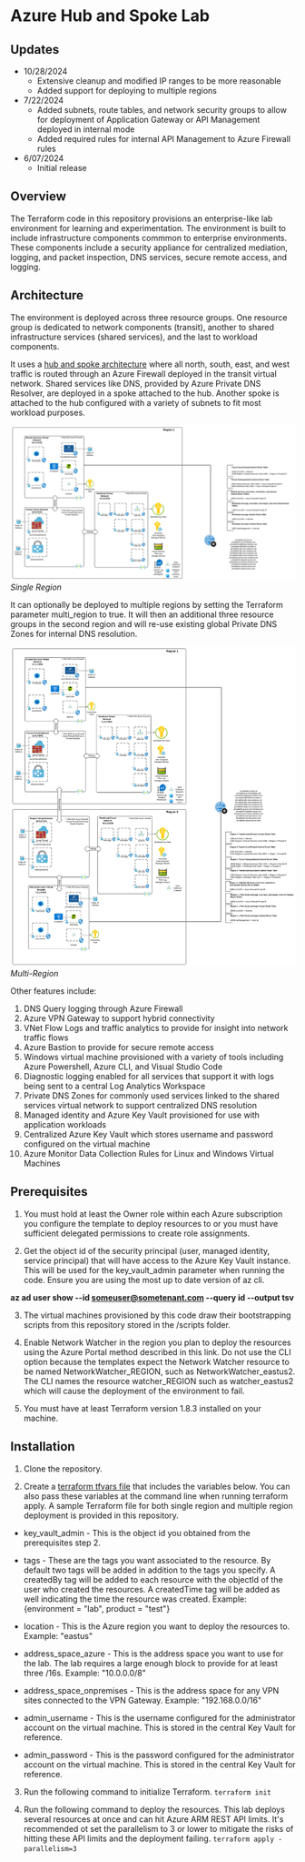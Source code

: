 # Azure Hub and Spoke Lab

## Updates
* 10/28/2024
  * Extensive cleanup and modified IP ranges to be more reasonable
  * Added support for deploying to multiple regions
* 7/22/2024
  * Added subnets, route tables, and network security groups to allow for deployment of Application Gateway or API Management deployed in internal mode
  * Added required rules for internal API Management to Azure Firewall rules
* 6/07/2024
  * Initial release

## Overview
The Terraform code in this repository provisions an enterprise-like lab environment for learning and experimentation. The environment is built to include infrastructure components commmon to enterprise environments. These components include a security appliance for centralized mediation, logging, and packet inspection, DNS services, secure remote access, and logging.

## Architecture
The environment is deployed across three resource groups. One resource group is dedicated to network components (transit), another to shared infrastructure services (shared services), and the last to workload components.

It uses a [hub and spoke architecture](https://docs.microsoft.com/en-us/azure/architecture/reference-architectures/hybrid-networking/hub-spoke?tabs=cli) where all north, south, east, and west traffic is routed through an Azure Firewall deployed in the transit virtual network. Shared services like DNS, provided by Azure Private DNS Resolver, are deployed in a spoke attached to the hub. Another spoke is attached to the hub configured with a variety of subnets to fit most workload purposes.

![lab image single region](../../assets/lab-hub-spoke-azfw-sr.svg)
*Single Region*

It can optionally be deployed to multiple regions by setting the Terraform parameter multi_region to true. It will then an additional three resource groups in the second region and will re-use existing global Private DNS Zones for internal DNS resolution.

![lab image multiple region](../../assets/lab-hub-spoke-azfw-mr.svg)
*Multi-Region*

Other features include:

1) DNS Query logging through Azure Firewall
2) Azure VPN Gateway to support hybrid connectivity
3) VNet Flow Logs and traffic analytics to provide for insight into network traffic flows
4) Azure Bastion to provide for secure remote access
5) Windows virtual machine provisioned with a variety of tools including Azure Powershell, Azure CLI, and Visual Studio Code
6) Diagnostic logging enabled for all services that support it with logs being sent to a central Log Analytics Workspace
7) Private DNS Zones for commonly used services linked to the shared services virtual network to support centralized DNS resolution
8) Managed identity and Azure Key Vault provisioned for use with application workloads
9) Centralized Azure Key Vault which stores username and password configured on the virtual machine
10) Azure Monitor Data Collection Rules for Linux and Windows Virtual Machines

## Prerequisites
1. You must hold at least the Owner role within each Azure subscription you configure the template to deploy resources to or you must have sufficient delegated permissions to create role assignments.

2. Get the object id of the security principal (user, managed identity, service principal) that will have access to the Azure Key Vault instance. This will be used for the key_vault_admin parameter when running the code. Ensure you are using the most up to date version of az cli.

**az ad user show --id someuser@sometenant.com --query id --output tsv**

3. The virtual machines provisioned by this code draw their bootstrapping scripts from this repository stored in the /scripts folder.

4. Enable Network Watcher in the region you plan to deploy the resources using the Azure Portal method described in this link. Do not use the CLI option because the templates expect the Network Watcher resource to be named NetworkWatcher_REGION, such as NetworkWatcher_eastus2. The CLI names the resource watcher_REGION such as watcher_eastus2 which will cause the deployment of the environment to fail.

5. You must have at least Terraform version 1.8.3 installed on your machine.

## Installation
1. Clone the repository.

2. Create a [terraform tfvars file](https://developer.hashicorp.com/terraform/language/values/variables) that includes the variables below. You can also pass these variables at the command line when running terraform apply. A sample Terraform file for both single region and multiple region deployment is provided in this repository.

* key_vault_admin - This is the object id you obtained from the prerequisites step 2.

* tags - These are the tags you want associated to the resource. By default two tags will be added in addition to the tags you specify. A createdBy tag will be added to each resource with the objectId of the user who created the resources. A createdTime tag will be added as well indicating the time the resource was created. Example: {environment = "lab", product = "test"}

* location - This is the Azure region you want to deploy the resources to. Example: "eastus"

* address_space_azure - This is the address space you want to use for the lab. The lab requires a large enough block to provide for at least three /16s. Example: "10.0.0.0/8"

* address_space_onpremises - This is the address space for any VPN sites connected to the VPN Gateway. Example: "192.168.0.0/16"

* admin_username - This is the username configured for the administrator account on the virtual machine. This is stored in the central Key Vault for reference.

* admin_password - This is the password configured for the administrator account on the virtual machine. This is stored in the central Key Vault for reference.

3. Run the following command to initialize Terraform.
`terraform init`

4. Run the following command to deploy the resources. This lab deploys several resources at once and can hit Azure ARM REST API limits. It's recommended ot set the parallelism to 3 or lower to mitigate the risks of hitting these API limits and the deployment failing.
`terraform apply -parallelism=3`
